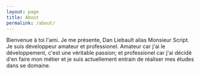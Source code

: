```yaml
---
layout: page
title: About
permalink: /about/
---
```


Bienvenue à toi l'ami. Je me présente, Dan Liebault alias Monsieur Script. Je suis développeur amateur et professionel. Amateur car j'ai le développement, c'est une véritable passion; et professionel car j'ai décidé d'en faire mon métier et je suis actuellement entrain de réaliser mes études dans se domaine.